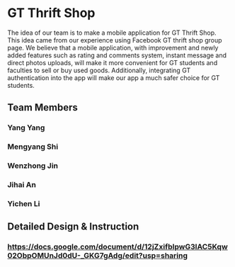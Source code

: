 # GT Thrift Shop

The idea of our team is to make a mobile application for GT Thrift Shop. This idea came from our experience using Facebook GT thrift shop group page. We believe that a mobile application, with improvement and newly added features such as rating and comments system, instant message and direct photos uploads, will make it more convenient for GT students and faculties to sell or buy used goods. Additionally, integrating GT authentication into the app will make our app a much safer choice for GT students.

## Team Members

### Yang Yang

### Mengyang Shi

### Wenzhong Jin

### Jihai An

### Yichen Li

## Detailed Design & Instruction

### https://docs.google.com/document/d/12jZxifblpwG3lAC5Kqw02ObpOMUnJd0dU-_GKG7gAdg/edit?usp=sharing
